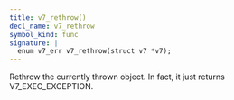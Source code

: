 ```yaml
---
title: v7_rethrow()
decl_name: v7_rethrow
symbol_kind: func
signature: |
  enum v7_err v7_rethrow(struct v7 *v7);
---
```


Rethrow the currently thrown object. In fact, it just returns
V7_EXEC_EXCEPTION. 

